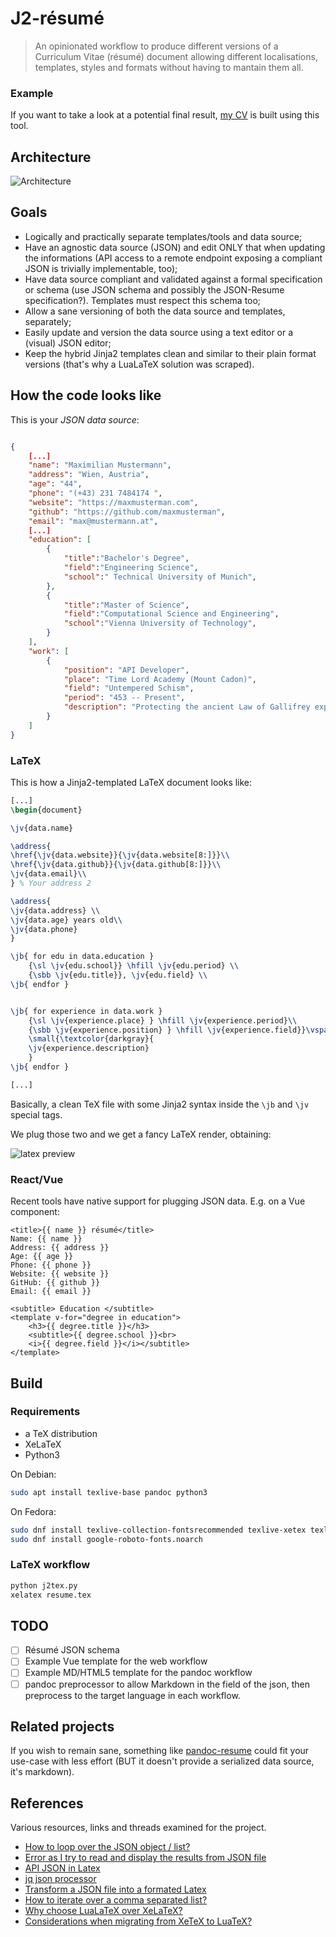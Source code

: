 # J2-résumé

> An opinionated workflow to produce different versions of a Curriculum Vitae (résumé) document allowing different localisations, templates, styles and formats without having to mantain them all.

### Example

If you want to take a look at a potential final result, [my CV](http://avivace.com/cv.pdf) is built using this tool.

## Architecture

![Architecture](.meta/flow.svg)


## Goals

- Logically and practically separate templates/tools and data source;
- Have an agnostic data source (JSON) and edit ONLY that when updating the informations (API access to a remote endpoint exposing a compliant JSON is trivially implementable, too);
- Have data source compliant and validated against a formal specification or schema (use JSON schema and possibly the JSON-Resume specification?). Templates must respect this schema too;
- Allow a sane versioning of both the data source and templates, separately;
- Easily update and version the data source using a text editor or a (visual) JSON editor;
- Keep the hybrid Jinja2 templates clean and similar to their plain format versions (that's why a LuaLaTeX solution was scraped).

## How the code looks like

This is your *JSON data source*:

```json

{
    [...]
    "name": "Maximilian Mustermann",
    "address": "Wien, Austria",
    "age": "44",
    "phone": "(+43) 231 7484174 ",
    "website": "https://maxmusterman.com",
    "github": "https://github.com/maxmusterman",
    "email": "max@mustermann.at",
    [...]
    "education": [
        {
            "title":"Bachelor's Degree",
            "field":"Engineering Science",
            "school":" Technical University of Munich",
        },
        {
            "title":"Master of Science",
            "field":"Computational Science and Engineering",
            "school":"Vienna University of Technology",
        }
    ],
    "work": [
        {
            "position": "API Developer",
            "place": "Time Lord Academy (Mount Cadon)",
            "field": "Untempered Schism",
            "period": "453 -- Present",
            "description": "Protecting the ancient Law of Gallifrey exposing time-travel-as-a-service. Implementing psychic paper proof authentication protocol."
        }
    ]
}
```

### LaTeX

This is how a Jinja2-templated LaTeX document looks like:

```tex
[...]
\begin{document}

\jv{data.name}

\address{ 
\href{\jv{data.website}}{\jv{data.website[8:]}}\\ 
\href{\jv{data.github}}{\jv{data.github[8:]}}\\
\jv{data.email}\\ 
} % Your address 2

\address{
\jv{data.address} \\
\jv{data.age} years old\\
\jv{data.phone}
}

\jb{ for edu in data.education }
    {\sl \jv{edu.school}} \hfill \jv{edu.period} \\ 
    {\sbb \jv{edu.title}}, \jv{edu.field} \\
\jb{ endfor }


\jb{ for experience in data.work }
    {\sl \jv{experience.place} } \hfill \jv{experience.period}\\
    {\sbb \jv{experience.position} } \hfill \jv{experience.field}}\vspace{4pt} \\
    \small{\textcolor{darkgray}{
    \jv{experience.description}
    }
\jb{ endfor }

[...]
```

Basically, a clean TeX file with some Jinja2 syntax inside the `\jb` and `\jv` special tags.

We plug those two and we get a fancy LaTeX render, obtaining:

<img src=".meta/pdf_sample.png" alt="latex preview">

### React/Vue

Recent tools have native support for plugging JSON data.
E.g. on a Vue component:

```
<title>{{ name }} résumé</title>
Name: {{ name }}
Address: {{ address }}
Age: {{ age }}
Phone: {{ phone }}
Website: {{ website }}
GitHub: {{ github }}
Email: {{ email }} 

<subtitle> Education </subtitle>
<template v-for="degree in education">
    <h3>{{ degree.title }}</h3>
    <subtitle>{{ degree.school }}<br>
    <i>{{ degree.field }}</i></subtitle>
</template>
```

## Build

### Requirements

- a TeX distribution
- XeLaTeX
- Python3

On Debian:

```bash
sudo apt install texlive-base pandoc python3
```

On Fedora:

```bash
sudo dnf install texlive-collection-fontsrecommended texlive-xetex texlive-latex texlive-collection-latexextra texlive-titlesec 'tex(datetime.sty)' 'tex(eu1enc.def)' 'tex(polyglossia.sty)'
sudo dnf install google-roboto-fonts.noarch
```

### LaTeX workflow

```bash
python j2tex.py
xelatex resume.tex
```

## TODO

- [ ] Résumé JSON schema
- [ ] Example Vue template for the web workflow
- [ ] Example MD/HTML5 template for the pandoc workflow
- [ ] pandoc preprocessor to allow Markdown in the field of the json, then preprocess to the target language in each workflow.

## Related projects

If you wish to remain sane, something like [pandoc-resume](https://github.com/mszep/pandoc_resume) could fit your use-case with less effort (BUT it doesn't provide a serialized data source, it's markdown).

## References

Various resources, links and threads examined for the project.

- [How to loop over the JSON object / list?](https://tex.stackexchange.com/questions/489417/how-to-loop-over-the-json-object-list)
- [Error as I try to read and display the results from JSON file](https://tex.stackexchange.com/questions/489395/error-as-i-try-to-read-and-display-the-results-from-json-file/489397#489397)
- [API JSON in Latex](https://tex.stackexchange.com/questions/272401/api-json-in-latex)
- [jq json processor](https://stedolan.github.io/jq/manual/)
- [Transform a JSON file into a formated Latex](https://groups.google.com/forum/#!topic/pandoc-discuss/VBHwMj6IVOY)
- [How to iterate over a comma separated list?](https://tex.stackexchange.com/questions/159118/how-to-iterate-over-a-comma-separated-list)
- [Why choose LuaLaTeX over XeLaTeX?](https://tex.stackexchange.com/questions/126206/why-choose-lualatex-over-xelatex)
- [Considerations when migrating from XeTeX to LuaTeX?](https://tex.stackexchange.com/questions/23598/considerations-when-migrating-from-xetex-to-luatex)

